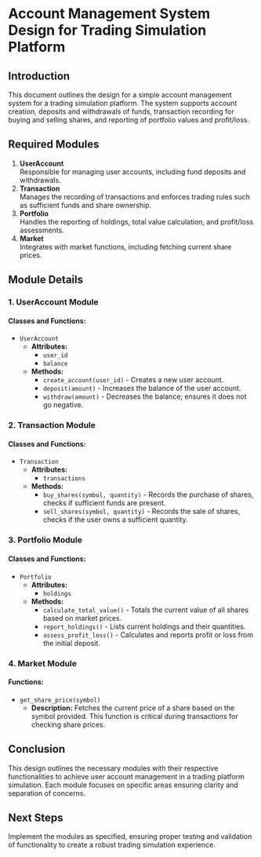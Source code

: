 # Account Management System Design for Trading Simulation Platform

## Introduction
This document outlines the design for a simple account management system for a trading simulation platform. The system supports account creation, deposits and withdrawals of funds, transaction recording for buying and selling shares, and reporting of portfolio values and profit/loss.

## Required Modules
1. **UserAccount**  
   Responsible for managing user accounts, including fund deposits and withdrawals.
2. **Transaction**  
   Manages the recording of transactions and enforces trading rules such as sufficient funds and share ownership.
3. **Portfolio**  
   Handles the reporting of holdings, total value calculation, and profit/loss assessments.
4. **Market**  
   Integrates with market functions, including fetching current share prices.

## Module Details
### 1. UserAccount Module  
#### Classes and Functions:
- `UserAccount`  
  - **Attributes:**
    - `user_id`
    - `balance`
  - **Methods:**
    - `create_account(user_id)` - Creates a new user account.
    - `deposit(amount)` - Increases the balance of the user account.
    - `withdraw(amount)` - Decreases the balance; ensures it does not go negative.

### 2. Transaction Module  
#### Classes and Functions:
- `Transaction`  
  - **Attributes:**
    - `transactions`  
  - **Methods:**
    - `buy_shares(symbol, quantity)` - Records the purchase of shares, checks if sufficient funds are present.
    - `sell_shares(symbol, quantity)` - Records the sale of shares, checks if the user owns a sufficient quantity.

### 3. Portfolio Module  
#### Classes and Functions:
- `Portfolio`  
  - **Attributes:**
    - `holdings`
  - **Methods:**
    - `calculate_total_value()` - Totals the current value of all shares based on market prices.
    - `report_holdings()` - Lists current holdings and their quantities.
    - `assess_profit_loss()` - Calculates and reports profit or loss from the initial deposit.

### 4. Market Module  
#### Functions:
- `get_share_price(symbol)`  
  - **Description:** Fetches the current price of a share based on the symbol provided. This function is critical during transactions for checking share prices.

## Conclusion
This design outlines the necessary modules with their respective functionalities to achieve user account management in a trading platform simulation. Each module focuses on specific areas ensuring clarity and separation of concerns.

## Next Steps
Implement the modules as specified, ensuring proper testing and validation of functionality to create a robust trading simulation experience.